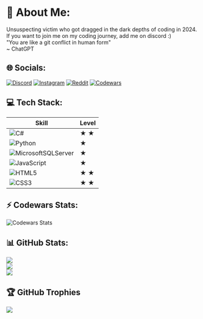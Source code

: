 # 💫 About Me:
Unsuspecting victim who got dragged in the dark depths of coding in 2024. <br>
If you want to join me on my coding journey, add me on discord :) <br>
"You are like a git conflict in human form"<br>~ ChatGPT
<br>

## 🌐 Socials:
[![Discord](https://img.shields.io/badge/Discord-%237289DA.svg?logo=discord&logoColor=white)](https://discord.gg/rekroma) [![Instagram](https://img.shields.io/badge/Instagram-%23E4405F.svg?logo=Instagram&logoColor=white)](https://instagram.com/rekromaaa) [![Reddit](https://img.shields.io/badge/Reddit-%23FF4500.svg?logo=Reddit&logoColor=white)](https://reddit.com/user/Rekroma) 
[![Codewars](https://img.shields.io/badge/Codewars-B1361E?style=flat&logo=Codewars&logoColor=white)](https://www.codewars.com/users/Rekroma)
<br>

## 💻 Tech Stack:
| Skill | Level |
|-------|-------|
| ![C#](https://img.shields.io/badge/c%23-%23239120.svg?style=flat&logo=csharp&logoColor=white) |  ★ ★  |
| ![Python](https://img.shields.io/badge/python-3670A0?style=flat&logo=python&logoColor=ffdd54) |  ★ |
| ![MicrosoftSQLServer](https://img.shields.io/badge/Microsoft%20SQL%20Server-CC2927?style=flat&logo=microsoft%20sql%20server&logoColor=white) |  ★ |
| ![JavaScript](https://img.shields.io/badge/javascript-%23323330.svg?style=flat&logo=javascript&logoColor=%23F7DF1E) |  ★ |
| ![HTML5](https://img.shields.io/badge/html5-%23E34F26.svg?style=flat&logo=html5&logoColor=white) |  ★ ★  |
| ![CSS3](https://img.shields.io/badge/css3-%231572B6.svg?style=flat&logo=css3&logoColor=white) |  ★ ★  |


## ⚡ Codewars Stats:
![Codewars Stats](https://github.r2v.ch/codewars?user=Rekroma&theme=gradient)
<br>

## 📊 GitHub Stats:
![](https://github-readme-stats.vercel.app/api?username=Rekroma&theme=radical&hide_border=true&include_all_commits=true&count_private=true)<br/>
![](https://nirzak-streak-stats.vercel.app/?user=Rekroma&theme=radical&hide_border=true)<br/>
![](https://github-readme-stats.vercel.app/api/top-langs/?username=Rekroma&theme=radical&hide_border=true&include_all_commits=true&count_private=true&layout=compact)
<br>

## 🏆 GitHub Trophies
![](https://github-profile-trophy.vercel.app/?username=Rekroma&theme=radical&no-frame=true&no-bg=false&margin-w=4)
